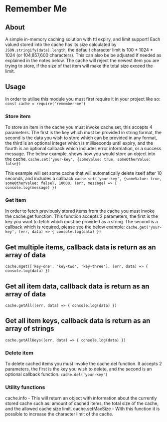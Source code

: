 # Remember Me

## About
A simple in-memory caching solution with ttl expiry, and limit support! Each valued stored into the cache has its size calculated by ```JSON.stringify(data).length```, the default character limit is 100 * 1024 * 1024 (or 104,857,600 characters).  This can also be be adjusted if needed as explained in the notes below.  The cache will reject the newest item you are trying to store, if the size of that item will make the total size exceed the limit.

## Usage
In order to utilise this module you must first require it in your project like so:
```const cache = require('remember-me')```

### Store item
To store an item in the cache you must invoke cache.set, this accepts 4 parameters.  The first is the key which must be provided in string format, the second is the data you wish to store which can be provided in any format, the third is an optional integer which is milliseconds until expiry, and the fourth is an optional callback which includes error information, or a success message. The below example, shows how you would store an object into the cache.
```cache.set('your-key', {someValue: true, someOtherValue: false})```

This example will set some cache that will automatically delete itself after 10 seconds, and includes a callback
```cache.set('your-key', {someValue: true, someOtherValue: false}, 10000, (err, message) => { console.log(message) })```

### Get item
In order to fetch previously stored items from the cache you must invoke the cache.get function.  This function accepts 2 parameters, the first is the key you want to fetch which must be provided as a string. The second is a callback which is required, please see the below example:
```cache.get('your-key', (err, data) => { console.log(data) })```

## Get multiple items, callback data is return as an array of data
`cache.mget(['key-one', 'key-two', 'key-three'], (err, data) => { console.log(data) })`

## Get all item data, callback data is return as an array of data
`cache.getAll((err, data) => { console.log(data) })`

## Get all item keys, callback data is return as an array of strings
`cache.getAllKeys((err, data) => { console.log(data) })`

### Delete item
To delete cached items you must invoke the cache.del function.  It accepts 2 parameters, the first is the key you wish to delete, and the second is an optional callback function.
```cache.del('your-key')```

### Utility functions
cache.info - This will return an object with information about the currently stored cache such as: amount of cached items, the total size of the cache, and the allowed cache size limit.
cache.setMaxSize - With this function it is possible to increase the character limit of the cache.
